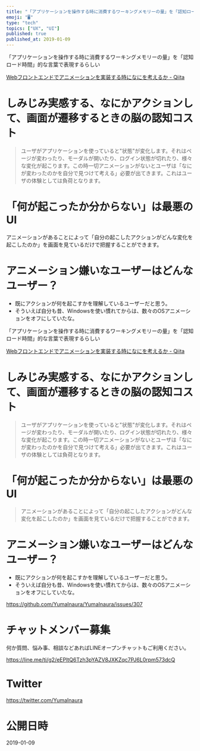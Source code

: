 ```yaml
---
title: "「アプリケーションを操作する時に消費するワーキングメモリーの量」を「認知ロード時間」的な言葉で表現するらしい"
emoji: "🖥"
type: "tech"
topics: ["UX", "UI"]
published: true
published_at: 2019-01-09
---
```


「アプリケーションを操作する時に消費するワーキングメモリーの量」を「認知ロード時間」的な言葉で表現するらしい

[Webフロントエンドでアニメーションを実装する時になにを考えるか - Qiita](https://qiita.com/seya/items/8ffe954a6342c930b430)

# しみじみ実感する、なにかアクションして、画面が遷移するときの脳の認知コスト

>ユーザがアプリケーションを使っていると"状態"が変化します。それはページが変わったり、モーダルが開いたり、ログイン状態が切れたり、様々な変化が起こります。この時一切アニメーションがないとユーザは「なにが変わったのかを自分で見つけて考える」必要が出てきます。これはユーザの体験としては負荷となります。

# 「何が起こったか分からない」は最悪のUI

アニメーションがあることによって「自分の起こしたアクションがどんな変化を起こしたのか」を画面を見ているだけで把握することができます。

# アニメーション嫌いなユーザーはどんなユーザー？

- 既にアクションが何を起こすかを理解しているユーザーだと思う。
- そういえば自分も昔、Windowsを使い慣れてからは、数々のOSアニメーションをオフにしていたな。

「アプリケーションを操作する時に消費するワーキングメモリーの量」を「認知ロード時間」的な言葉で表現するらしい

[Webフロントエンドでアニメーションを実装する時になにを考えるか - Qiita](https://qiita.com/seya/items/8ffe954a6342c930b430)

# しみじみ実感する、なにかアクションして、画面が遷移するときの脳の認知コスト

>ユーザがアプリケーションを使っていると"状態"が変化します。それはページが変わったり、モーダルが開いたり、ログイン状態が切れたり、様々な変化が起こります。この時一切アニメーションがないとユーザは「なにが変わったのかを自分で見つけて考える」必要が出てきます。これはユーザの体験としては負荷となります。

# 「何が起こったか分からない」は最悪のUI

>アニメーションがあることによって「自分の起こしたアクションがどんな変化を起こしたのか」を画面を見ているだけで把握することができます。

# アニメーション嫌いなユーザーはどんなユーザー？

- 既にアクションが何を起こすかを理解しているユーザーだと思う。
- そういえば自分も昔、Windowsを使い慣れてからは、数々のOSアニメーションをオフにしていたな。


https://github.com/YumaInaura/YumaInaura/issues/307








<!-- Update From Qiita API -->

# チャットメンバー募集


何か質問、悩み事、相談などあればLINEオープンチャットもご利用ください。

https://line.me/ti/g2/eEPltQ6Tzh3pYAZV8JXKZqc7PJ6L0rpm573dcQ





# Twitter


https://twitter.com/YumaInaura


<!-- Update From Qiita API -->



# 公開日時

2019-01-09

